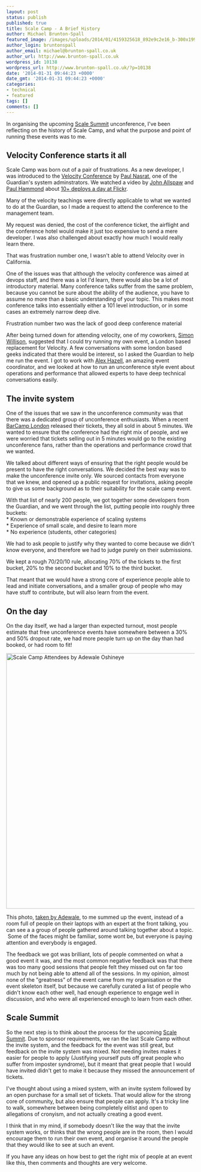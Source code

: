 ```yaml
---
layout: post
status: publish
published: true
title: Scale Camp - A Brief History
author: Michael Brunton-Spall
featured_image: /images/uploads/2014/01/4159325618_892e9c2e16_b-300x199.jpg
author_login: bruntonspall
author_email: michael@brunton-spall.co.uk
author_url: http://www.brunton-spall.co.uk
wordpress_id: 10138
wordpress_url: http://www.brunton-spall.co.uk/?p=10138
date: '2014-01-31 09:44:23 +0000'
date_gmt: '2014-01-31 09:44:23 +0000'
categories:
- technical
- featured
tags: []
comments: []
---
```

<p>In organising the upcoming <a href="http://www.scalesummit.org" target="_blank">Scale Summit</a> unconference, I've been reflecting on the history of Scale Camp, and what the purpose and point of running these events was to me.</p>
<h2>Velocity Conference starts it all</h2>
<p>Scale Camp was born out of a pair of frustrations. As a new developer, I was introduced to the <a href="http://velocityconf.com/" target="_blank">Velocity Conference</a> by <a href="http://twitter.com/nasrat" target="_blank">Paul Nasrat</a>, one of the Guardian's system adminstrators. We watched a video by <a href="http://twitter.com/allspaw" target="_blank">John Allspaw</a> and <a href="http://twitter.com/ph" target="_blank">Paul Hammond</a> about <a href="http://www.youtube.com/watch?v=LdOe18KhtT4" target="_blank">10+ deploys a day at Flickr</a>.</p>
<p>Many of the velocity teachings were directly applicable to what we wanted to do at the Guardian, so I made a request to attend the conference to the management team.</p>
<!-- more -->
<p>My request was denied, the cost of the conference ticket, the airflight and the conference hotel would make it just too expensive to send a mere developer. I was also challenged about exactly how much I would really learn there.</p>
<p>That was frustration number one, I wasn't able to attend Velocity over in California.</p>
<p>One of the issues was that although the velocity conference was aimed at devops staff, and there was a lot I'd learn, there would also be a lot of introductory material. Many conference talks suffer from the same problem, because you cannot be sure about the ability of the audience, you have to assume no more than a basic understanding of your topic. This makes most conference talks into essentially either a 101 level introduction, or in some cases an extremely narrow deep dive.</p>
<p>Frustration number two was the lack of good deep conference material</p>
<p>After being turned down for attending velocity, one of my coworkers, <a href="http://twitter.com/simonw" target="_blank">Simon Willison</a>, suggested that I could try running my own event, a London based replacement for Velocity. A few conversations with some london based geeks indicated that there would be interest, so I asked the Guardian to help me run the event. I got to work with <a href="http://twitter.com/lexyloodle" target="_blank">Alex Hazell</a>, an amazing event coordinator, and we looked at how to run an unconference style event about operations and performance that allowed experts to have deep technical conversations easily.</p>
<h2>The invite system</h2>
<p>One of the issues that we saw in the unconference community was that there was a dedicated group of unconference enthusiasts. When a recent <a href="http://barcamplondon.org/" target="_blank">BarCamp London</a> released their tickets, they all sold in about 5 minutes. We wanted to ensure that the conference had the right mix of people, and we were worried that tickets selling out in 5 minutes would go to the existing unconference fans, rather than the operations and performance crowd that we wanted.</p>
<p>We talked about different ways of ensuring that the right people would be present to have the right conversations. We decided the best way was to make the unconference invite only. We sourced contacts from everyone that we knew, and opened up a public request for invitations, asking people to give us some background as to their suitability for the scale camp event.</p>
<p>With that list of nearly 200 people, we got together some developers from the Guardian, and we went through the list, putting people into roughly three buckets:<br />
* Known or demonstrable experience of scaling systems<br />
* Experience of small scale, and desire to learn more<br />
* No experience (students, other categories)</p>
<p>We had to ask people to justify why they wanted to come because we didn't know everyone, and therefore we had to judge purely on their submissions.</p>
<p>We kept a rough 70/20/10 rule, allocating 70% of the tickets to the first bucket, 20% to the second bucket and 10% to the third bucket.</p>
<p>That meant that we would have a strong core of experience people able to lead and initiate conversations, and a smaller group of people who may have stuff to contribute, but will also learn from the event.</p>
<h2>On the day</h2>
<p>On the day itself, we had a larger than expected turnout, most people estimate that free unconference events have somewhere between a 30% and 50% dropout rate, we had more people turn up on the day than had booked, or had room to fit!</p>
<p><a href="http://www.flickr.com/photos/adewale_oshineye/4159325618"><img class="aligncenter size-full wp-image-10140" alt="Scale Camp Attendees by Adewale Oshineye" src="http://www.brunton-spall.co.uk/wp-content/uploads/2014/01/4159325618_892e9c2e16_b.jpg" width="1024" height="681" /></a></p>
<p>This photo, <a href="http://www.flickr.com/photos/adewale_oshineye/4159325618">taken by Adewale</a>, to me summed up the event, instead of a room full of people on their laptops with an expert at the front talking, you can see a a group of people gathered around talking together about a topic.  Some of the faces might be familiar, some wont be, but everyone is paying attention and everybody is engaged.</p>
<p>The feedback we got was brilliant, lots of people commented on what a good event it was, and the most common negative feedback was that there was too many good sessions that people felt they missed out on far too much by not being able to attend all of the sessions. In my opinion, almost none of the "greatness" of the event came from my organisation or the event skeleton itself, but because we carefully curated a list of people who didn't know each other well, had enough experience to engage well in discussion, and who were all experienced enough to learn from each other.</p>
<h2>Scale Summit</h2>
<p>So the next step is to think about the process for the upcoming <a href="http://www.scalesummit.org" target="_blank">Scale Summit</a>. Due to sponsor requirements, we ran the last Scale Camp without the invite system, and the feedback for the event was still great, but feedback on the invite system was mixed. Not needing invites makes it easier for people to apply (Justifying yourself puts off great people who suffer from imposter syndrome), but it meant that great people that I would have invited didn't get to make it because they missed the announcement of tickets.</p>
<p>I've thought about using a mixed system, with an invite system followed by an open purchase for a small set of tickets. That would allow for the strong core of community, but also ensure that people can apply. It's a tricky line to walk, somewhere between being completely elitist and open to allegations of cronyism, and not actually creating a good event.</p>
<p>I think that in my mind, if somebody doesn't like the way that the invite system works, or thinks that the wrong people are in the room, then I would encourage them to run their own event, and organise it around the people that they would like to see at such an event.</p>
<p>If you have any ideas on how best to get the right mix of people at an event like this, then comments and thoughts are very welcome.</p>
